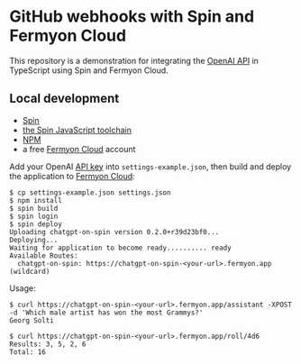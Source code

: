 # GitHub webhooks with Spin and Fermyon Cloud

This repository is a demonstration for integrating the [OpenAI API](https://platform.openai.com/docs/introduction) in
TypeScript using Spin and Fermyon Cloud.

## Local development

- [Spin](https://developer.fermyon.com/spin)
- [the Spin JavaScript toolchain](https://developer.fermyon.com/spin/javascript-components)
- [NPM](https://docs.npmjs.com/downloading-and-installing-node-js-and-npm)
- a free [Fermyon Cloud](https://cloud.fermyon.com) account

Add your OpenAI [API key](https://platform.openai.com/docs/api-reference/authentication) into `settings-example.json`, then
build and deploy the application to [Fermyon Cloud](https://fermyon.com/cloud):

```console
$ cp settings-example.json settings.json
$ npm install
$ spin build
$ spin login
$ spin deploy
Uploading chatgpt-on-spin version 0.2.0+r39d23bf0...
Deploying...
Waiting for application to become ready.......... ready
Available Routes:
  chatgpt-on-spin: https://chatgpt-on-spin-<your-url>.fermyon.app (wildcard)
```

Usage:

```console
$ curl https://chatgpt-on-spin-<your-url>.fermyon.app/assistant -XPOST -d 'Which male artist has won the most Grammys?'
Georg Solti
```

```console
$ curl https://chatgpt-on-spin-<your-url>.fermyon.app/roll/4d6
Results: 3, 5, 2, 6
Total: 16
```
